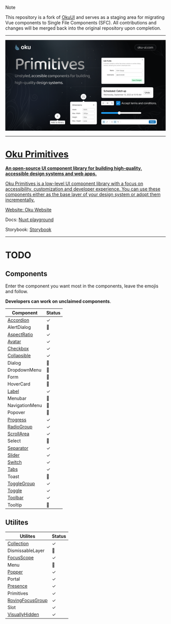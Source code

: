 > [!NOTE]
> This repository is a fork of [OkuUI](https://github.com/oku-ui/primitives) and serves as a staging area for migrating Vue components to Single File Components (SFC). All contributions and changes will be merged back into the original repository upon completion.

---

<a href="https://oku-ui.com">
  <img alt="Oku UI hero image" src="https://github.com/oku-ui/primitives/blob/main/.github/assets/primitives-cover.png?raw=true"
</a>

---

# Oku Primitives

**An open-source UI component library for building high-quality, accessible design systems and web apps.**

Oku Primitives is a low-level UI component library with a focus on accessibility, customization and developer experience. You can use these components either as the base layer of your design system or adopt them incrementally.

Website: [Oku Website](https://oku-ui.com)

Docs: [Nuxt playground](https://vue-primitives-docs.netlify.app/)

Storybook: [Storybook](https://vue-primitives.netlify.app)

---

# TODO

## Components

Enter the component you want most in the components, leave the emojis and follow.

**Developers can work on unclaimed components**.

| Component                                                                                     | Status |
| --------------------------------------------------------------------------------------------- | ------ |
| [Accordion](https://vue-primitives.netlify.app/?path=/story/components-accordion--single)     | ✓      |
| AlertDialog                                                                                   | 🚧      |
| [AspectRatio](https://vue-primitives.netlify.app/?path=/story/components-aspectratio--styled) | ✓      |
| [Avatar](https://vue-primitives.netlify.app/?path=/story/components-avatar--styled)           | ✓      |
| [Checkbox](https://vue-primitives.netlify.app/?path=/story/components-checkbox--styled)       | ✓      |
| [Collapsible](https://vue-primitives.netlify.app/?path=/story/components-collapsible--styled) | ✓      |
| Dialog                                                                                        | 🚧      |
| DropdownMenu                                                                                  | 🚧      |
| Form                                                                                          | 🚧      |
| HoverCard                                                                                     | 🚧      |
| [Label](https://vue-primitives.netlify.app/?path=/story/components-label--styled)             | ✓      |
| Menubar                                                                                       | 🚧      |
| NavigationMenu                                                                                | 🚧      |
| Popover                                                                                       | 🚧      |
| [Progress](https://vue-primitives.netlify.app/?path=/story/components-progress--styled)       | ✓      |
| [RadioGroup](https://vue-primitives.netlify.app/?path=/story/components-radiogroup--styled)   | ✓      |
| [ScrollArea](https://vue-primitives.netlify.app/?path=/story/components-scrollarea--basic)    | ✓      |
| Select                                                                                        | 🚧      |
| [Separator](https://vue-primitives.netlify.app/?path=/story/components-separator--styled)     | ✓      |
| [Slider](https://vue-primitives.netlify.app/?path=/story/components-slider--styled)           | ✓      |
| [Switch](https://vue-primitives.netlify.app/?path=/story/components-switch--styled)           | ✓      |
| [Tabs](https://vue-primitives.netlify.app/?path=/story/components-tabs--styled)               | ✓      |
| Toast                                                                                         | 🚧      |
| [ToggleGroup](https://vue-primitives.netlify.app/?path=/story/components-togglegroup--single) | ✓      |
| [Toggle](https://vue-primitives.netlify.app/?path=/story/components-toggle--styled)           | ✓      |
| [Toolbar](https://vue-primitives.netlify.app/?path=/story/components-toolbar--styled)         | ✓      |
| Tooltip                                                                                       | 🚧      |

## Utilites

| Utilites                                                                                              | Status |
| ----------------------------------------------------------------------------------------------------- | ------ |
| [Collection](https://vue-primitives.netlify.app/?path=/story/utilities-rovingfocusgroup--basic)       | ✓      |
| DismissableLayer                                                                                      | 🚧      |
| [FocusScope](https://vue-primitives.netlify.app/?path=/story/utilities-focusscope--basic)             | ✓      |
| Menu                                                                                                  | 🚧      |
| [Popper](https://vue-primitives.netlify.app/?path=/story/utilities-popper--styled)                    | ✓      |
| Portal                                                                                                | ✓      |
| [Presence](https://vue-primitives.netlify.app/?path=/story/utilities-presence--basic)                 | ✓      |
| Primitives                                                                                            | ✓      |
| [RovingFocusGroup](https://vue-primitives.netlify.app/?path=/story/utilities-rovingfocusgroup--basic) | ✓      |
| Slot                                                                                                  | ✓      |
| [VisuallyHidden](https://vue-primitives.netlify.app/?path=/story/utilities-visuallyhidden--basic)     | ✓      |
